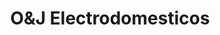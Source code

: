 ---
title: "O&J Electrodomesticos"
url: /santo-domingo-este/oundj-electrodomesticos/
shop: electrónica
---